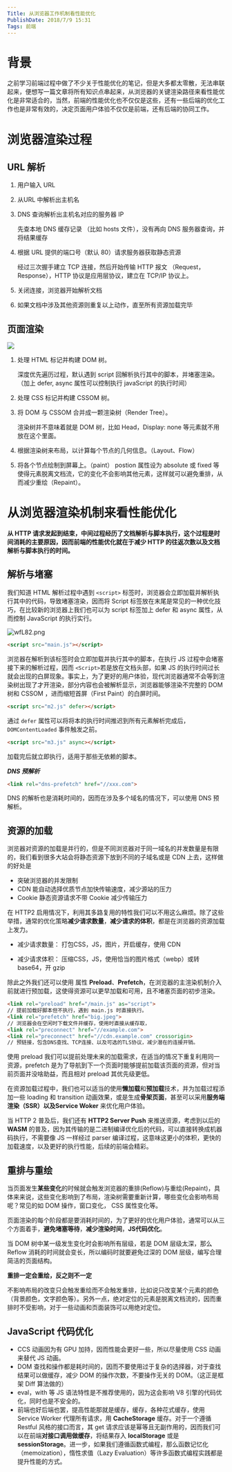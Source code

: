 ```yaml
---
Title: 从浏览器工作机制看性能优化
PublishDate: 2018/7/9 15:31
Tags: 前端
---
```


# 背景

之前学习前端过程中做了不少关于性能优化的笔记，但是大多都太零散，无法串联起来，便想写一篇文章将所有知识点串起来，从浏览器的关键渲染路径来看性能优化是非常适合的，当然，前端的性能优化也不仅仅是这些，还有一些后端的优化工作也是非常有效的，决定页面用户体验不仅仅是前端，还有后端的协同工作。

# 浏览器渲染过程

## URL 解析

1. 用户输入 URL

2. 从URL 中解析出主机名

3. DNS 查询解析出主机名对应的服务器 IP

   先查本地 DNS 缓存记录 （比如 hosts 文件），没有再向 DNS 服务器查询，并将结果缓存

4. 根据 URL 提供的端口号（默认 80）请求服务器获取静态资源

   经过三次握手建立 TCP 连接，然后开始传输 HTTP 报文 （Request，Response），HTTP 协议是应用层协议，建立在 TCP/IP 协议上。

5. 关闭连接，浏览器开始解析文档

6. 如果文档中涉及其他资源则重复以上动作，直至所有资源加载完毕

## 页面渲染

![](..\imgs\browserRender.webp)

1. 处理 HTML 标记并构建 DOM 树。

   深度优先遍历过程，默认遇到 script 回解析执行其中的脚本，并堵塞渲染。（加上 defer,  async 属性可以控制执行 javaScript 的执行时间）

2. 处理 CSS 标记并构建 CSSOM 树。

3. 将 DOM 与 CSSOM 合并成一颗渲染树（Render Tree）。

   渲染树并不意味着就是 DOM 树，比如 Head，Display: none 等元素就不用放在这个里面。

4. 根据渲染树来布局，以计算每个节点的几何信息。（Layout、Flow）

5. 将各个节点绘制到屏幕上。（paint）
   postion 属性设为 absolute 或 fixed 等使得元素脱离文档流，它的变化不会影响其他元素，这样就可以避免重排，从而减少重绘（Repaint）。

# 从浏览器渲染机制来看性能优化

**从 HTTP 请求发起到结束，中间过程经历了文档解析与脚本执行，这个过程是时间消耗的主要原因，因而前端的性能优化就在于减少 HTTP 的往返次数以及文档解析与脚本执行的时间。**

## 解析与堵塞

我们知道 HTML 解析过程中遇到 `<script>` 标签时，浏览器会立即加载并解析执行其中的代码，导致堵塞渲染，因而将 Script 标签放在末尾是常见的一种优化技巧，在比较新的浏览器上我们也可以为 script 标签加上 defer 和 async 属性，从而控制 JavaScript 的执行实行。

![wfL82.png](..\imgs\scriptload.webp) 

```html
<script src="main.js"></script>
```

浏览器在解析到该标签时会立即加载并执行其中的脚本，在执行 JS 过程中会堵塞接下来的解析过程，因而 `<Script>`若是放在文档头部，如果 JS 的执行时间过长就会出现的白屏现象。事实上，为了更好的用户体验，现代浏览器通常不会等到渲染树出现了才开渲染，部分内容也会被解析显示，浏览器能够渲染不完整的 DOM树和 CSSOM ，进而缩短首屏（First Paint）的白屏时间。

```html
<script src="m2.js" defer></script>
```

通过 `defer` 属性可以将将本的执行时间推迟到所有元素解析完成后，`DOMContentLoaded`  事件触发之前。

```html
<script src="m3.js" async></script>
```

加载完后就立即执行，适用于那些无依赖的脚本。

***DNS 预解析***
```html
<link rel="dns-prefetch" href="//xxx.com">
```
DNS 的解析也是消耗时间的，因而在涉及多个域名的情况下，可以使用 DNS 预解析。


## 资源的加载

浏览器对资源的加载是并行的，但是不同浏览器对于同一域名的并发数量是有限的，我们看到很多大站会将静态资源下放到不同的子域名或是 CDN 上去，这样做的好处是

* 突破浏览器的并发限制
* CDN 能自动选择优质节点加快传输速度，减少源站的压力
* Cookie 静态资源请求不带 Cookie 减少传输压力

在 HTTP2 启用情况下，利用其多路复用的特性我们可以不用这么麻烦。除了这些举措，通常的优化策略**减少请求数量**，**减少请求的体积**，都是在浏览器的资源加载上发力。

* 减少请求数量： 打包CSS，JS，图片，开启缓存，使用 CDN

* 减少请求体积： 压缩CSS，JS，使用恰当的图片格式（webp）或转 base64，开 gzip

除此之外我们还可以使用 属性 **Preload**、**Prefetch**，在浏览器的主渲染机制介入前就进行预加载，这使得资源可以更早加载和可用，且不堵塞页面的初步渲染。 

```html
<link rel="preload" href="/main.js" as="script">
// 提前加载好脚本但不执行，遇到 main.js 时直接执行。
<link rel="prefetch" href="big.jpeg">
// 浏览器会在空闲时下载文件并缓存，使用时直接从缓存取，
<link rel="preconnect" href="//example.com">
<link rel="preconnect" href="//cdn.example.com" crossorigin>
// 预链接，包含DNS查找、TCP连接、以及可选的TLS协议，减少潜在的连接开销。
```

使用 preload 我们可以提前处理未来的加载需求，在适当的情况下重复利用同一资源，prefetch 是为了导航到下一个页面时能够提前加载该页面的资源，但对当前页面并没啥助益，而且相对 preload 其优先级更低。

在资源加载过程中，我们也可以适当的使用**懒加载**和**预加载**技术，并为加载过程添加一些 loading 和 transition 动画效果，或是生成**骨架页面**，甚至可以采用**服务端渲染（SSR）**以及**Service Woker** 来优化用户体验。

当 HTTP 2 普及后，我们还有 **HTTP2 Server Push** 来推送资源，考虑到以后的 **WASM** 的普及，因为其传输的是二进制编译优化后的代码，可以直接转换成机器码执行，不需要像 JS 一样经过 parser 编译过程，这意味这更小的体积，更快的加载速度，以及更好的执行性能，后续的前端会精彩。 



## 重排与重绘

当页面发生**某些变化**的时候就会触发浏览器的重排(Reflow)与重绘(Repaint)，具体来来说，这些变化影响到了布局，渲染树需要重新计算，哪些变化会影响布局呢？常见的如 DOM 操作，窗口变化， CSS 属性变化等。

页面渲染的每个阶段都是要消耗时间的，为了更好的优化用户体验，通常可以从三个方面着手，**避免堵塞等待**，**减少渲染时间**，**JS代码优化**。

当 DOM 树中某一级发生变化时会影响所有层级，若是 DOM 层级太深，那么 Reflow 消耗的时间就会变长，所以编码时就要避免过深的 DOM 层级，编写合理简洁的页面结构。

**重排一定会重绘，反之则不一定**

不影响布局的改变只会触发重绘而不会触发重排，比如说只改变某个元素的颜色（背景颜色，文字颜色等）。另外一点，绝对定位的元素是脱离文档流的，因而重排时不受影响，对于一些动画和页面装饰可以用绝对定位。

## JavaScript 代码优化

* CCS 动画因为有 GPU 加持，因而性能会更好一些，所以尽量使用 CSS 动画来替代 JS 动画。
* DOM 查找和操作都是耗时间的，因而不要使用过于复杂的选择器，对于查找结果可以做缓存，减少 DOM 的操作次数，不要操作无关的 DOM。（这正是框架 Diff 算法做的）
* eval，with 等 JS 语法特性是不推荐使用的，因为这会影响 V8 引擎的代码优化，同时也是不安全的。
* 前端也好后端也罢，提高性能那就是缓存，缓存，各种花式缓存，使用 Service Worker 代理所有请求，用 **CacheStorage**  缓存。对于一个遵循 Restful 风格的接口而言，其 get 请求应该是幂等且无副作用的，因而我们可以在前端**对接口调用做缓存**，将结果存入 **localStorage** 或是 **sessionStorage**。进一步，如果我们遵循函数式编程，那么函数记忆化（memoization），惰性求值（Lazy Evaluation）等许多函数式编程实践都是提升性能的方式。

